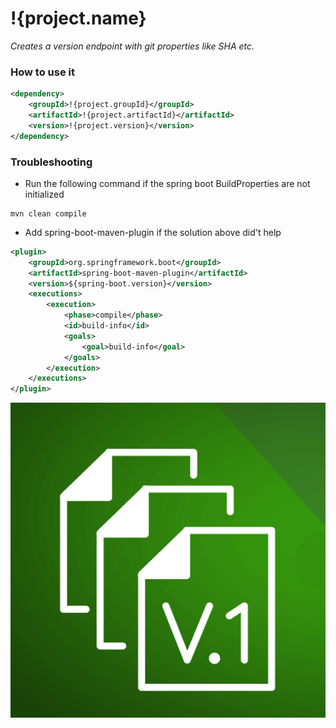 [var target]: # (/)

# !{project.name}
*Creates a version endpoint with git properties like SHA etc.*

[include]: # (/README/shields.include.md)

### How to use it
```xml
<dependency>
    <groupId>!{project.groupId}</groupId>
    <artifactId>!{project.artifactId}</artifactId>
    <version>!{project.version}</version>
</dependency>
```

### Troubleshooting
* Run the following command if the spring boot BuildProperties are not initialized
```shell script
mvn clean compile
```

* Add spring-boot-maven-plugin if the solution above did't help 
```xml
<plugin>
    <groupId>org.springframework.boot</groupId>
    <artifactId>spring-boot-maven-plugin</artifactId>
    <version>${spring-boot.version}</version>
    <executions>
        <execution>
            <phase>compile</phase>
            <id>build-info</id>
            <goals>
                <goal>build-info</goal>
            </goals>
        </execution>
    </executions>
</plugin>                
```

![logo](logo.png "logo")